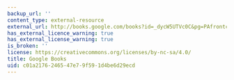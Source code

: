 ```yaml
---
backup_url: ''
content_type: external-resource
external_url: http://books.google.com/books?id=_dycW5UTVc0C&pg=PAfrontcover
has_external_licence_warning: true
has_external_license_warning: true
is_broken: ''
license: https://creativecommons.org/licenses/by-nc-sa/4.0/
title: Google Books
uid: c01a2176-2465-47e7-9f59-1d4be6d29ecd
---
```

